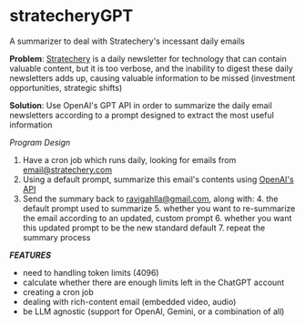 # stratecheryGPT
A summarizer to deal with Stratechery's incessant daily emails

**Problem**: [Stratechery](https://stratechery.com/) is a daily newsletter for technology that can contain
valuable content, but it is too verbose, and the inability to digest these daily newsletters adds up, causing valuable
information to be missed (investment opportunities, strategic shifts)

**Solution**: Use OpenAI's GPT API in order to summarize the daily email newsletters according to a prompt designed to 
extract the most useful information

*Program Design*
1. Have a cron job which runs daily, looking for emails from email@stratechery.com
2. Using a default prompt, summarize this email's contents using [OpenAI's API](https://platform.openai.com/overview)
3. Send the summary back to ravigahlla@gmail.com, along with:
   4. the default prompt used to summarize
   5. whether you want to re-summarize the email according to an updated, custom prompt
   6. whether you want this updated prompt to be the new standard default
   7. repeat the summary process


***FEATURES***
- need to handling token limits (4096)
- calculate whether there are enough limits left in the ChatGPT account
- creating a cron job
- dealing with rich-content email (embedded video, audio)
- be LLM agnostic (support for OpenAI, Gemini, or a combination of all)